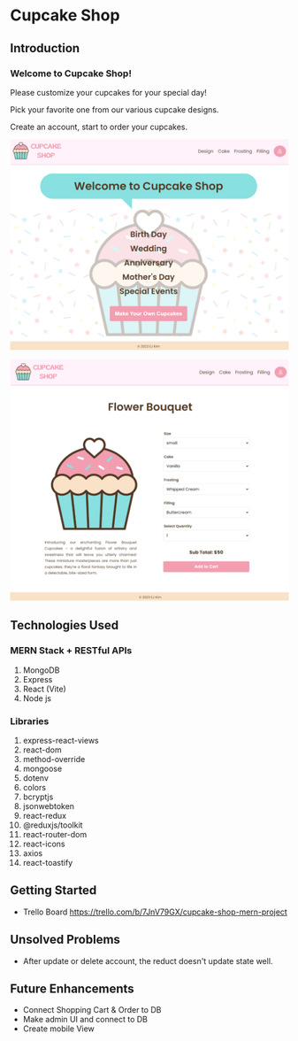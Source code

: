 # Cupcake Shop

## Introduction

### Welcome to Cupcake Shop!

Please customize your cupcakes for your special day!

Pick your favorite one from our various cupcake designs.

Create an account, start to order your cupcakes. 


![cupcakeshop,home](/frontend/src/assets/home.png)

![cupcakeshop,item-detail](/frontend/src/assets/item-detail.png)

## Technologies Used

### MERN Stack + RESTful APIs
1. MongoDB
2. Express
3. React (Vite)
4. Node js

### Libraries
1. express-react-views
2. react-dom 
3. method-override 
4. mongoose 
5. dotenv  
6. colors 
7. bcryptjs 
8. jsonwebtoken 
10. react-redux 
11. @reduxjs/toolkit 
12. react-router-dom 
13. react-icons 
14. axios 
15. react-toastify

## Getting Started
* Trello Board
https://trello.com/b/7JnV79GX/cupcake-shop-mern-project

## Unsolved Problems
* After update or delete account, the reduct doesn't update state well.

## Future Enhancements
* Connect Shopping Cart & Order to DB
* Make admin UI and connect to DB
* Create mobile View